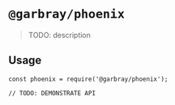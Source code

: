 # `@garbray/phoenix`

> TODO: description

## Usage

```
const phoenix = require('@garbray/phoenix');

// TODO: DEMONSTRATE API
```
